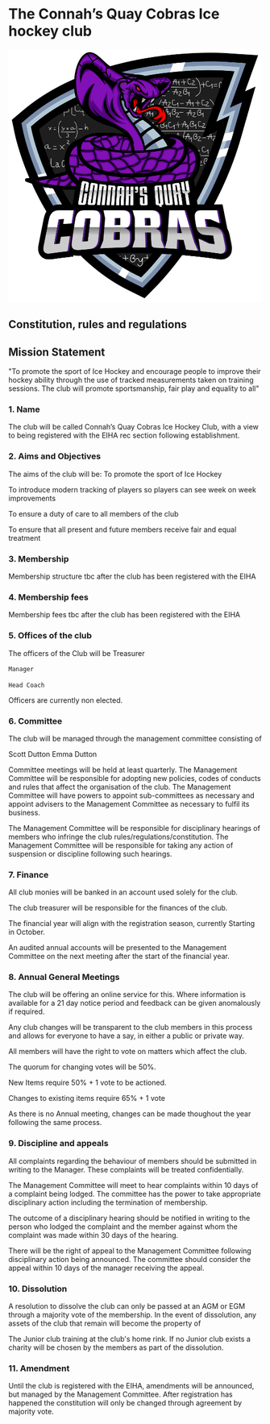 # The Connah’s Quay Cobras Ice hockey club



![Connahs Quay Cobras](Cobras.png)



## Constitution, rules and regulations
## Mission Statement

"To promote the sport of Ice Hockey and encourage people to improve their hockey ability through the use of tracked measurements taken on training sessions. The club will promote sportsmanship, fair play and equality to all"



### 1. Name

The club will be called Connah’s Quay Cobras Ice Hockey Club, with a view to being registered with the EIHA rec section following establishment.

### 2. Aims and Objectives

The aims of the club will be:
To promote the sport of Ice Hockey
     
To introduce modern tracking of players so players can see week on week improvements
     
To ensure a duty of care to all members of the club
     
To ensure that all present and future members receive fair and equal treatment



### 3. Membership

Membership structure tbc after the club has been registered with the EIHA

### 4. Membership fees

Membership fees tbc after the club has been registered with the EIHA

### 5. Offices of the club

The officers of the Club will be
    Treasurer
     
    Manager
     
    Head Coach




Officers are currently non elected.


### 6. Committee

The club will be managed through the management committee consisting of


Scott Dutton
Emma Dutton


Committee meetings will be held at least quarterly.
The Management Committee will be responsible for adopting new policies, codes of conducts and rules that affect the organisation of the club.
The Management Committee will have powers to appoint sub-committees as necessary and appoint advisers to the Management Committee as necessary to fulfil its business.

The Management Committee will be responsible for disciplinary hearings of members who infringe the club rules/regulations/constitution. The Management Committee will be responsible for taking any action of suspension or discipline following such hearings.




### 7. Finance

All club monies will be banked in an account used solely for the club.

The club treasurer will be responsible for the finances of the club.

The financial year will align with the registration season, currently Starting in October.

An audited annual accounts will be presented to the Management Committee on the next meeting after the start of the financial year.

### 8. Annual General Meetings

The club will be offering an online service for this. Where information is available for a 21 day notice period and feedback can be given anomalously if required.

Any club changes will be transparent to the club members in this process and allows for everyone to have a say, in either a public or private way.

All members will have the right to vote on matters which affect the club.

The quorum for changing votes will be 50%.

New Items require 50% + 1 vote to be actioned.

Changes to existing items require 65% + 1 vote

As there is no Annual meeting, changes can be made thoughout the year following the same process.

### 9. Discipline and appeals

All complaints regarding the behaviour of members should be submitted in writing to the Manager.
These complaints will be treated confidentially.

The Management Committee will meet to hear complaints within 10 days of a complaint being lodged. The committee has the power to take appropriate disciplinary action including the termination of membership.

The outcome of a disciplinary hearing should be notified in writing to the person who lodged the complaint and the member against whom the complaint was made within 30 days of the hearing.

There will be the right of appeal to the Management Committee following disciplinary action being announced. The committee should consider the appeal within 10 days of the manager receiving the appeal.

### 10. Dissolution

A resolution to dissolve the club can only be passed at an AGM or EGM through a majority vote of the membership.
In the event of dissolution, any assets of the club that remain will become the property of

The Junior club training at the club's home rink. If no Junior club exists a charity will be chosen by the members as part of the dissolution.

### 11. Amendment

Until the club is registered with the EIHA, amendments will be announced, but managed by the Management Committee. After registration has happened the constitution will only be changed through agreement by majority vote.
